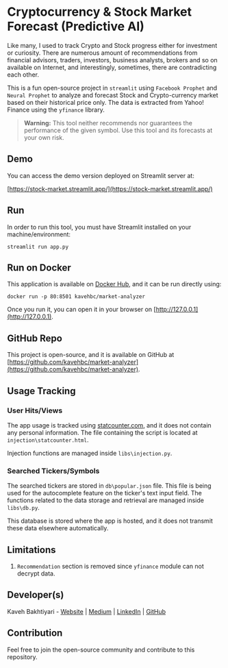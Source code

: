 # Cryptocurrency & Stock Market Forecast (Predictive AI)

Like many, I used to track Crypto and Stock progress either for investment or curiosity.
There are numerous amount of recommendations from financial advisors, traders, investors, business analysts, brokers
and so on available on Internet, and interestingly, sometimes, there are contradicting each other.

This is a fun open-source project in `streamlit` using `Facebook Prophet` and `Neural Prophet` to analyze and forecast
Stock and Crypto-currency market based on their historical price only.
The data is extracted from Yahoo! Finance using the `yfinance` library.

> **Warning:** This tool neither recommends nor guarantees the performance of the given symbol.
> Use this tool and its forecasts at your own risk.

## Demo
You can access the demo version deployed on Streamlit server at:

[https://stock-market.streamlit.app/](https://stock-market.streamlit.app/)

## Run
In order to run this tool, you must have Streamlit installed on your machine/environment:

    streamlit run app.py

## Run on Docker
This application is available on [Docker Hub](https://hub.docker.com/r/kavehbc/market-analyzer), and it can be run directly using:

    docker run -p 80:8501 kavehbc/market-analyzer

Once you run it, you can open it in your browser on [http://127.0.0.1](http://127.0.0.1).

## GitHub Repo
This project is open-source, and it is available on GitHub at [https://github.com/kavehbc/market-analyzer](https://github.com/kavehbc/market-analyzer).

## Usage Tracking
### User Hits/Views
The app usage is tracked using [statcounter.com](https://statcounter.com/),
and it does not contain any personal information. The file containing the script is located at
`injection\statcounter.html`.

Injection functions are managed inside `libs\injection.py`.

### Searched Tickers/Symbols
The searched tickers are stored in `db\popular.json` file.
This file is being used for the autocomplete feature on the ticker's text input field.
The functions related to the data storage and retrieval are managed inside `libs\db.py`.

This database is stored where the app is hosted, and it does not transmit these data elsewhere automatically.

## Limitations

1. `Recommendation` section is removed since `yfinance` module can not decrypt data.


## Developer(s)
Kaveh Bakhtiyari - [Website](http://bakhtiyari.com) | [Medium](https://medium.com/@bakhtiyari)
  | [LinkedIn](https://www.linkedin.com/in/bakhtiyari) | [GitHub](https://github.com/kavehbc)

## Contribution
Feel free to join the open-source community and contribute to this repository.

